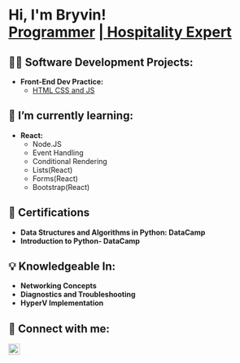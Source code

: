 <h1>Hi, I'm Bryvin! <br/><a href="https://github.com/scruffmcgruff0/">Programmer</a> <a href="https://www.linkedin.com/in/bryvind">| Hospitality Expert</a> </h1>

<h2>👨‍💻 Software Development Projects:</h2>

- <b>Front-End Dev Practice:</b>
  - [HTML CSS and JS](https://github.com/scruffmcgruff0/CSS_Playing_Cards)

<h2>🌱 I’m currently learning:</h2>

- <b>React:</b>
  - Node.JS
  - Event Handling
  - Conditional Rendering
  - Lists(React)
  - Forms(React)
  - Bootstrap(React)

<h2>📄 Certifications</h2>

- <b>Data Structures and Algorithms in Python: DataCamp</b>
- <b>Introduction to Python- DataCamp</b>

<h2> 💡 Knowledgeable In:</h2>

- <b>Networking Concepts</b>
- <b>Diagnostics and Troubleshooting</b>
- <b>HyperV Implementation</b>

<h2> 🤳 Connect with me:</h2>

[<img align="left" alt="BryvinDurham | LinkedIn" width="22px" src="https://cdn.jsdelivr.net/npm/simple-icons@v3/icons/linkedin.svg" />][linkedin]

[linkedin]: https://www.linkedin.com/in/bryvind
